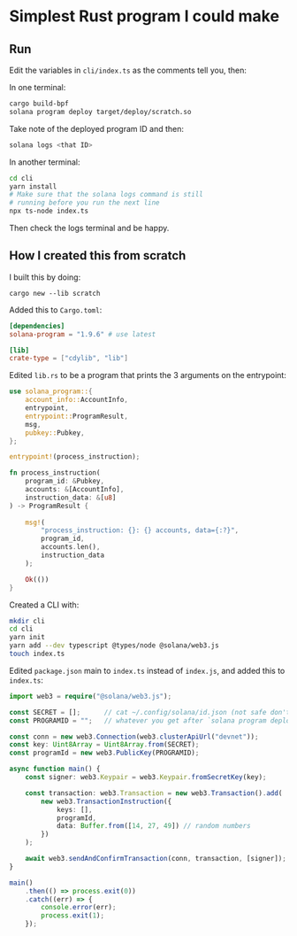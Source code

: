 # Simplest Rust program I could make

## Run

Edit the variables in `cli/index.ts` as the comments tell you, then:

In one terminal:

```bash
cargo build-bpf
solana program deploy target/deploy/scratch.so
```

Take note of the deployed program ID and then:

```bash
solana logs <that ID>
```

In another terminal:

```bash
cd cli
yarn install
# Make sure that the solana logs command is still
# running before you run the next line
npx ts-node index.ts
```

Then check the logs terminal and be happy.

## How I created this from scratch

I built this by doing:

```cargo new --lib scratch```

Added this to `Cargo.toml`:

```TOML
[dependencies]
solana-program = "1.9.6" # use latest

[lib]
crate-type = ["cdylib", "lib"]
```

Edited `lib.rs` to be a program that prints the 3 arguments on the entrypoint:

```rust
use solana_program::{
    account_info::AccountInfo,
    entrypoint,
    entrypoint::ProgramResult,
    msg,
    pubkey::Pubkey,
};

entrypoint!(process_instruction);

fn process_instruction(
    program_id: &Pubkey,
    accounts: &[AccountInfo],
    instruction_data: &[u8]
) -> ProgramResult {
    
    msg!(
        "process_instruction: {}: {} accounts, data={:?}",
        program_id,
        accounts.len(),
        instruction_data
    );

    Ok(())
}

```

Created a CLI with:

```bash
mkdir cli
cd cli
yarn init
yarn add --dev typescript @types/node @solana/web3.js
touch index.ts
```

Edited `package.json` main to `index.ts` instead of `index.js`, and added this to `index.ts`:

```typescript
import web3 = require("@solana/web3.js");

const SECRET = [];      // cat ~/.config/solana/id.json (not safe don't share the key)
const PROGRAMID = "";   // whatever you get after `solana program deploy target/deploy/scratch.so`

const conn = new web3.Connection(web3.clusterApiUrl("devnet"));
const key: Uint8Array = Uint8Array.from(SECRET);
const programId = new web3.PublicKey(PROGRAMID);

async function main() {
    const signer: web3.Keypair = web3.Keypair.fromSecretKey(key);

    const transaction: web3.Transaction = new web3.Transaction().add(
        new web3.TransactionInstruction({
            keys: [],
            programId,
            data: Buffer.from([14, 27, 49]) // random numbers
        })
    );

    await web3.sendAndConfirmTransaction(conn, transaction, [signer]);
}

main()
    .then(() => process.exit(0))
    .catch((err) => {
        console.error(err);
        process.exit(1);
    });
```
